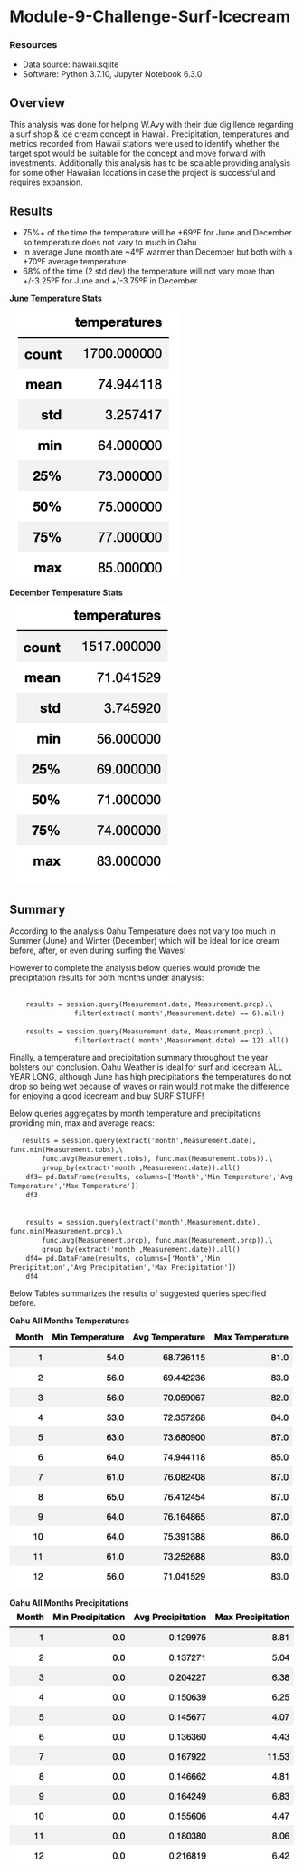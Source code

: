 # Module-9-Challenge-Surf-Icecream


### Resources
- Data source: hawaii.sqlite
- Software: Python 3.7.10, Jupyter Notebook 6.3.0


## Overview

This analysis was done for helping W.Avy with their due digillence regarding a surf shop & ice cream concept in Hawaii. Precipitation, temperatures and metrics recorded from Hawaii stations were used to identify whether the target spot would be suitable for the concept and move forward with investments. Additionally this analysis has to be scalable providing analysis for some other Hawaiian locations in case the project is successful and requires expansion. 

## Results


- 75%+ of the time the temperature will be +69ºF for June and December so temperature does not vary to much in Oahu
- In average June month are ~4ºF warmer than December but both with a +70ºF average temperature
- 68% of the time (2 std dev) the temperature will not vary more than +/-3.25ºF for June and +/-3.75ºF in December 

**June Temperature Stats**

![Oahu - June Temperatures](https://github.com/Mejikano/Module-9-Challenge-Surf-Icecream/blob/main/Resources/June_Temp_Stats.png)

**December Temperature Stats**

![Oahu - December Temperatures](https://github.com/Mejikano/Module-9-Challenge-Surf-Icecream/blob/main/Resources/December_Temp_Stats.png)


## Summary 

According to the analysis Oahu Temperature does not vary too much in Summer (June) and Winter (December) which will be ideal for ice cream before, after, or even during surfing the Waves! 

However to complete the analysis below queries would provide the precipitation results for both months under analysis: 

```

    results = session.query(Measurement.date, Measurement.prcp).\
                filter(extract('month',Measurement.date) == 6).all()
    
    results = session.query(Measurement.date, Measurement.prcp).\
                filter(extract('month',Measurement.date) == 12).all()

```

Finally, a temperature and precipitation summary throughout the year bolsters our conclusion. Oahu Weather is ideal for surf and icecream ALL YEAR LONG, although June has high precipitations the temperatures do not drop so being wet because of waves or rain would not make the difference for enjoying a good icecream and buy SURF STUFF!

Below queries aggregates by month temperature and precipitations providing min, max and average reads:

```
   results = session.query(extract('month',Measurement.date), func.min(Measurement.tobs),\
        func.avg(Measurement.tobs), func.max(Measurement.tobs)).\
        group_by(extract('month',Measurement.date)).all()
    df3= pd.DataFrame(results, columns=['Month','Min Temperature','Avg Temperature','Max Temperature'])
    df3


    results = session.query(extract('month',Measurement.date), func.min(Measurement.prcp),\
        func.avg(Measurement.prcp), func.max(Measurement.prcp)).\
        group_by(extract('month',Measurement.date)).all()
    df4= pd.DataFrame(results, columns=['Month','Min Precipitation','Avg Precipitation','Max Precipitation'])
    df4
```

Below Tables summarizes the results of suggested queries specified before.

**Oahu All Months Temperatures**
![Oahu - All Months Temperatures](https://github.com/Mejikano/Module-9-Challenge-Surf-Icecream/blob/main/Resources/AllMonths_Temps.png)

**Oahu All Months Precipitations**
![Oahu - All Months Precipitations](https://github.com/Mejikano/Module-9-Challenge-Surf-Icecream/blob/main/Resources/AllMonths_Precipitations.png)
